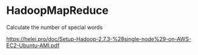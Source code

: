 # HadoopMapReduce
 Calculate the number of special words

https://helei.pro/doc/Setup-Hadoop-2.7.3-%28single-node%29-on-AWS-EC2-Ubuntu-AMI.pdf
